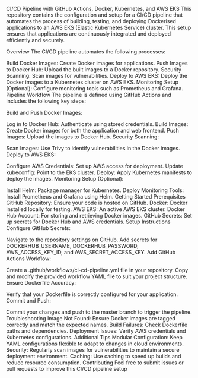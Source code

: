 CI/CD Pipeline with GitHub Actions, Docker, Kubernetes, and AWS EKS
This repository contains the configuration and setup for a CI/CD pipeline that automates the process of building, testing, and deploying Dockerised applications to an AWS EKS (Elastic Kubernetes Service) cluster. This setup ensures that applications are continuously integrated and deployed efficiently and securely.

Overview
The CI/CD pipeline automates the following processes:

Build Docker Images: Create Docker images for applications.
Push Images to Docker Hub: Upload the built images to a Docker repository.
Security Scanning: Scan images for vulnerabilities.
Deploy to AWS EKS: Deploy the Docker images to a Kubernetes cluster on AWS EKS.
Monitoring Setup (Optional): Configure monitoring tools such as Prometheus and Grafana.
Pipeline Workflow
The pipeline is defined using GitHub Actions and includes the following key steps:

Build and Push Docker Images:

Log in to Docker Hub: Authenticate using stored credentials.
Build Images: Create Docker images for both the application and web frontend.
Push Images: Upload the images to Docker Hub.
Security Scanning:

Scan Images: Use Trivy to identify vulnerabilities in the Docker images.
Deploy to AWS EKS:

Configure AWS Credentials: Set up AWS access for deployment.
Update kubeconfig: Point to the EKS cluster.
Deploy: Apply Kubernetes manifests to deploy the images.
Monitoring Setup (Optional):

Install Helm: Package manager for Kubernetes.
Deploy Monitoring Tools: Install Prometheus and Grafana using Helm.
Getting Started
Prerequisites
GitHub Repository: Ensure your code is hosted on GitHub.
Docker: Docker installed locally for testing.
AWS EKS: An active AWS EKS cluster.
Docker Hub Account: For storing and retrieving Docker images.
GitHub Secrets: Set up secrets for Docker Hub and AWS credentials.
Setup Instructions
Configure GitHub Secrets:

Navigate to the repository settings on GitHub.
Add secrets for DOCKERHUB_USERNAME, DOCKERHUB_PASSWORD, AWS_ACCESS_KEY_ID, and AWS_SECRET_ACCESS_KEY.
Add GitHub Actions Workflow:

Create a .github/workflows/ci-cd-pipeline.yml file in your repository.
Copy and modify the provided workflow YAML file to suit your project structure.
Ensure Dockerfile Accuracy:

Verify that your Dockerfile is correctly configured for your application.
Commit and Push:

Commit your changes and push to the master branch to trigger the pipeline.
Troubleshooting
Image Not Found: Ensure Docker images are tagged correctly and match the expected names.
Build Failures: Check Dockerfile paths and dependencies.
Deployment Issues: Verify AWS credentials and Kubernetes configurations.
Additional Tips
Modular Configuration: Keep YAML configurations flexible to adapt to changes in cloud environments.
Security: Regularly scan images for vulnerabilities to maintain a secure deployment environment.
Caching: Use caching to speed up builds and reduce resource consumption.
Contributing
Feel free to submit issues or pull requests to improve this CI/CD pipeline setup